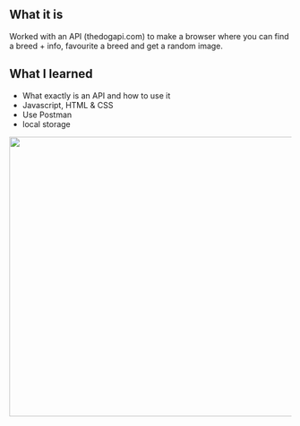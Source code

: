 ## What it is
Worked with an API (thedogapi.com) to make a browser where you can find a breed + info, favourite a breed and get a random image.

## What I learned
- What exactly is an API and how to use it
- Javascript, HTML & CSS
- Use Postman
- local storage

<img src="https://user-images.githubusercontent.com/50208723/63636074-ae9f0180-c66a-11e9-9984-b108335604f4.png" width="800" height="500">





